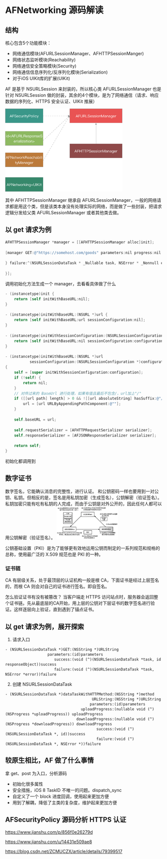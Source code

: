 # AFNetworking 源码解读



## 结构

核心包含5个功能模块：

- 网络通信模块(AFURLSessionManager、AFHTTPSessionManger)
- 网络状态监听模块(Reachability)
- 网络通信安全策略模块(Security)
- 网络通信信息序列化/反序列化模块(Serialization)
- 对于iOS UIKit库的扩展(UIKit)

AF 是基于 NSURLSession 来封装的，所以核心类 AFURLSessionManager 也是针对 NSURLSession 做的封装，其余的4个模块，是为了网络通信（请求、响应数据的序列化、HTTPS 安全认证、UIKit 推展）

<img src="https://raw.githubusercontent.com/FantasticLBP/knowledge-kit/master/assets/AFNetworkingProcess.png" style="zoom:60%" />

其中 AFHTTPSessionManager 继承自 AFURLSessionManager，一般的网络请求都是用这个类，但是该类本身没有处理实际的网络，而是做了一些封装，把请求逻辑分发给父类 AFURLSessionManager 或者其他类去做。



## 以 get 请求为例

```objective-c
AFHTTPSessionManager *manager = [[AFHTTPSessionManager alloc]init];

[manager GET:@"https://somehost.com/goods" parameters:nil progress:nil success:^(NSURLSessionDataTask * _Nonnull task, id  _Nullable responseObject) {

} failure:^(NSURLSessionDataTask * _Nullable task, NSError * _Nonnull error) {

}];
```

调用初始化方法生成一个 manager，去看看具体做了什么

```objective-c
- (instancetype)init {
    return [self initWithBaseURL:nil];
}

- (instancetype)initWithBaseURL:(NSURL *)url {
    return [self initWithBaseURL:url sessionConfiguration:nil];
}

- (instancetype)initWithSessionConfiguration:(NSURLSessionConfiguration *)configuration {
    return [self initWithBaseURL:nil sessionConfiguration:configuration];
}

- (instancetype)initWithBaseURL:(NSURL *)url
           sessionConfiguration:(NSURLSessionConfiguration *)configuration
{
    self = [super initWithSessionConfiguration:configuration];
    if (!self) {
        return nil;
    }
    // 对传过来的 BaseUrl 进行处理，如果有值且最后不包含/，url加上"/"
    if ([[url path] length] > 0 && ![[url absoluteString] hasSuffix:@"/"]) {
        url = [url URLByAppendingPathComponent:@""];
    }

    self.baseURL = url;

    self.requestSerializer = [AFHTTPRequestSerializer serializer];
    self.responseSerializer = [AFJSONResponseSerializer serializer];

    return self;
}
```

初始化都调用到 



## 数字证书
数字签名，它能确认消息的完整性，进行认证。
和公钥密码一样也要用到一对公钥、私钥。但相反的是，签名是用私钥加密（生成签名），公钥解密（验证签名）。私钥加密只能有吃有私钥的人完成，而由于公钥是对外公开的，因此任何人都可以用公钥解密（验证签名）。
<img src="https://raw.githubusercontent.com/FantasticLBP/knowledge-kit/master/assets/DataSignProcess.png" style="zoom:30%" />

公钥基础设置（PKI）是为了能够更有效地运用公钥而制定的一系列规范和规格的总称，使用最广泛的 X.509 规范也是 PKI 的一种。

### 证书链

CA 有层级关系，处于最顶层的认证机构一般是根 CA，下面证书是经过上层签名的，而根 CA 则会对自己的证书进行签名。即自签名。


怎么验证证书有没有被篡改？
当客户端走 HTTPS 访问站点时，服务器会返回整个证书链。先从最底层的CA开始，用上层的公钥对下层证书的数字签名进行验证。这样逐层向上验证，直到遇到了锚点证书。


## 以 get 请求为例，展开探索

1. 请求入口
```
- (NSURLSessionDataTask *)GET:(NSString *)URLString
                   parameters:(id)parameters
                      success:(void (^)(NSURLSessionDataTask *task, id responseObject))success
                      failure:(void (^)(NSURLSessionDataTask *task, NSError *error))failure
```
2. 创建 NSURLSessionDataTask
```
- (NSURLSessionDataTask *)dataTaskWithHTTPMethod:(NSString *)method
                                       URLString:(NSString *)URLString
                                      parameters:(id)parameters
                                  uploadProgress:(nullable void (^)(NSProgress *uploadProgress)) uploadProgress
                                downloadProgress:(nullable void (^)(NSProgress *downloadProgress)) downloadProgress
                                         success:(void (^)(NSURLSessionDataTask *, id))success
                                         failure:(void (^)(NSURLSessionDataTask *, NSError *))failure

```



## 较原生相比，AF 做了什么事情
拿 get、post 为入口，分析源码
- 初始化很多属性
- 安全措施，iOS 8 TaskID 不唯一的问题。dispatch_sync
- 自定义了一个 block 进度回调，使用起来更加方便
- 用到了解耦，降低了主类的复杂度，维护起来更加方便 

## AFSecurityPolicy 源码分析 HTTPS 认证 





https://www.jianshu.com/p/856f0e26279d

https://www.jianshu.com/u/14431e509ae8

https://blog.csdn.net/ZCMUCZX/article/details/79399517
